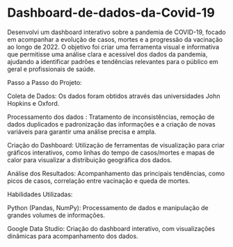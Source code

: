 # Dashboard-de-dados-da-Covid-19
Desenvolvi um dashboard interativo sobre a pandemia de COVID-19, focado em acompanhar a evolução de casos, mortes e a progressão da vacinação ao longo de 2022. O objetivo foi criar uma ferramenta visual e informativa que permitisse uma análise clara e acessível dos dados da pandemia, ajudando a identificar padrões e tendências relevantes para o público em geral e profissionais de saúde.

Passo a Passo do Projeto:

Coleta de Dados: Os dados foram obtidos através das universidades John Hopkins e Oxford.

Processamento dos dados : Tratamento de inconsistências, remoção de dados duplicados e padronização das informações e a criação de novas variáveis para garantir uma análise precisa e ampla.

Criação do Dashboard: Utilização de ferramentas de visualização para criar gráficos interativos, como linhas do tempo de casos/mortes e mapas de calor para visualizar a distribuição geográfica dos dados.

Análise dos Resultados: Acompanhamento das principais tendências, como picos de casos, correlação entre vacinação e queda de mortes.

Habilidades Utilizadas:

Python (Pandas, NumPy): Processamento de dados e manipulação de grandes volumes de informações.

Google Data Studio: Criação do dashboard interativo, com visualizações dinâmicas para acompanhamento dos dados.
